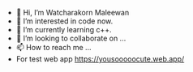 - 👋 Hi, I’m Watcharakorn Maleewan
- 👀 I’m interested in code now.
- 🌱 I’m currently learning c++.
- 💞️ I’m looking to collaborate on ...
- 📫 How to reach me ...
- For test web app https://yousooooocute.web.app/

<!---
Sunwatcha303/Sunwatcha303 is a ✨ special ✨ repository because its `README.md` (this file) appears on your GitHub profile.
You can click the Preview link to take a look at your changes.
--->
